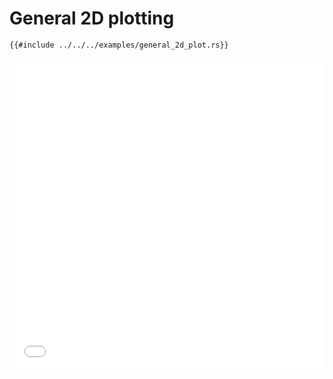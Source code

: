 # General 2D plotting

```rust,ignore
{{#include ../../../examples/general_2d_plot.rs}}
```

<iframe src="../figures/general_2d_plot.html" width="100%" height="500" frameborder="0"></iframe>